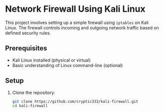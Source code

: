 # Network Firewall Using Kali Linux

This project involves setting up a simple firewall using `iptables` on Kali Linux. The firewall controls incoming and outgoing network traffic based on defined security rules.

## Prerequisites

- Kali Linux installed (physical or virtual)
- Basic understanding of Linux command-line (optional)

## Setup

1. Clone the repository:
   ```bash
   git clone https://github.com/cryptic333/kali-firewall.git
   cd kali-firewall
